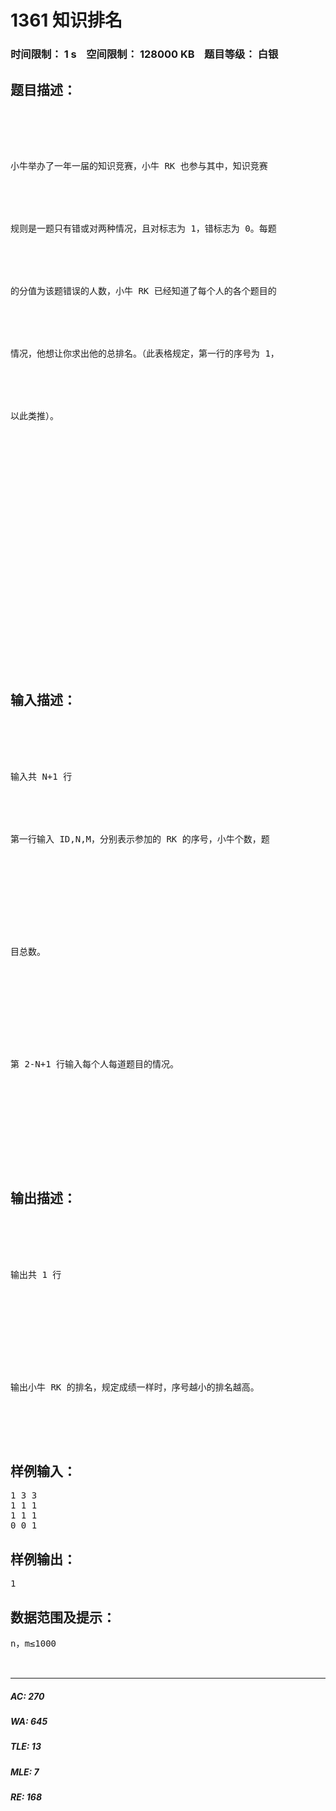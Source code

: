 # 1361 知识排名   
### 时间限制： 1 s&nbsp;&nbsp;&nbsp;&nbsp;空间限制： 128000 KB&nbsp;&nbsp;&nbsp;&nbsp;题目等级： 白银  
## 题目描述：  

<pre>





小牛举办了一年一届的知识竞赛，小牛 RK 也参与其中，知识竞赛





规则是一题只有错或对两种情况，且对标志为 1，错标志为 0。每题





的分值为该题错误的人数，小牛 RK 已经知道了每个人的各个题目的





情况，他想让你求出他的总排名。（此表格规定，第一行的序号为 1，





以此类推）。

























</pre>
  
  
## 输入描述：  

<pre>





输入共 N+1 行





第一行输入 ID,N,M，分别表示参加的 RK 的序号，小牛个数，题










目总数。










第 2-N+1 行输入每个人每道题目的情况。










</pre>
  
  
## 输出描述：  

<pre>





输出共 1 行










输出小牛 RK 的排名，规定成绩一样时，序号越小的排名越高。





</pre>
  
  
## 样例输入：  

<pre>
1 3 3  
1 1 1  
1 1 1  
0 0 1
</pre>
  
  
## 样例输出：  

<pre>
1
</pre>
  
  
## 数据范围及提示：  

<pre>
n，m≤1000
  

</pre>
  
  
***  

##### AC: 270  
##### WA: 645  
##### TLE: 13  
##### MLE: 7  
##### RE: 168  

